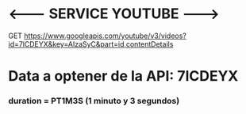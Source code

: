 # <--- SERVICE YOUTUBE --->
GET https://www.googleapis.com/youtube/v3/videos?id=7lCDEYX&key=AIzaSyC&part=id,contentDetails
# Data a optener de la API: 7lCDEYX
### duration = PT1M3S  (1 minuto y 3 segundos)
